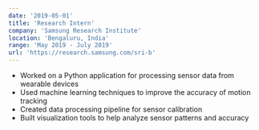 ```yaml
---
date: '2019-05-01'
title: 'Research Intern'
company: 'Samsung Research Institute'
location: 'Bengaluru, India'
range: 'May 2019 - July 2019'
url: 'https://research.samsung.com/sri-b'
---
```


- Worked on a Python application for processing sensor data from wearable devices
- Used machine learning techniques to improve the accuracy of motion tracking
- Created data processing pipeline for sensor calibration
- Built visualization tools to help analyze sensor patterns and accuracy
